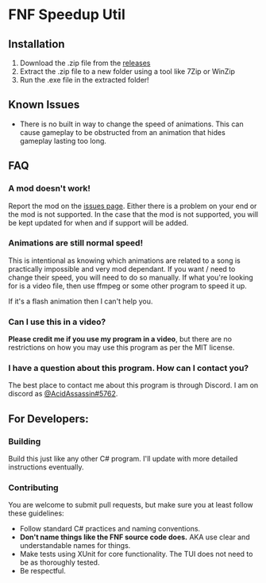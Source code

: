 # FNF Speedup Util

## Installation
1. Download the .zip file from the [releases](https://github.com/EthanDunn05/FNFSpeedupUtil/releases)
2. Extract the .zip file to a new folder using a tool like 7Zip or WinZip
3. Run the .exe file in the extracted folder!

## Known Issues

- There is no built in way to change the speed of animations. This can cause gameplay to be obstructed
  from an animation that hides gameplay lasting too long.

## FAQ

### A mod doesn't work!
Report the mod on the [issues page](https://github.com/EthanDunn05/FNFSpeedupUtil/issues). Either there is a problem on your end or the mod is not
supported. In the case that the mod is not supported, you will be kept updated for when and if support will be added.

### Animations are still normal speed!
This is intentional as knowing which animations are related to a song is practically impossible and very mod dependant.
If you want / need to change their speed, you will need to do so manually.
If what you're looking for is a video file, then use ffmpeg or some other program to speed it up. 

If it's a flash animation then I can't help you.

### Can I use this in a video?
**Please credit me if you use my program in a video**, but there are 
no restrictions on how you may use this program as per the MIT license.

### I have a question about this program. How can I contact you?
The best place to contact me about this program is through Discord. 
I am on discord as [@AcidAssassin#5762](https://discordapp.com/users/329743904737853440).

## For Developers:

### Building
Build this just like any other C# program. I'll update with more detailed instructions eventually.

### Contributing
You are welcome to submit pull requests, but make sure you at least follow these guidelines:
- Follow standard C# practices and naming conventions. 
- **Don't name things like the FNF source code does.** AKA use clear and understandable names for things.
- Make tests using XUnit for core functionality. The TUI does not need to be as thoroughly tested.
- Be respectful.
